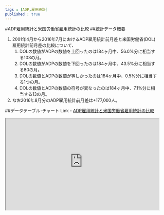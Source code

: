 ```yaml
--- 
tags : [ADP,雇用統計] 
published : true
---
```

#ADP雇用統計と米国労働省雇用統計の比較
##統計データ概要
1. 2001年4月から2016年7月におけるADP雇用統計前月差と米国労働省(DOL)雇用統計前月差の比較について、
	1. DOLの数値がADPの数値を上回ったのは184ヶ月中、56.0%分に相当する103の月。
	1. DOLの数値がADPの数値を下回ったのは184ヶ月中、43.5%分に相当する80の月。
	1. DOLの数値とADPの数値が等しかったのは184ヶ月中、0.5%分に相当する1つの月。
	1. DOLの数値とADPの数値の符号が異なったのは184ヶ月中、7.1%分に相当する13の月。
1. なお2016年8月分のADP雇用統計前月差は+177,000人。

##データテーブル･チャート
Link - [ADP雇用統計と米国労働省雇用統計の比較](
http://knowledgevault.saecanet.com/charts/am-consulting.co.jp-2016-08-31-22-15-01.html
)

<iframe src="
http://knowledgevault.saecanet.com/charts/am-consulting.co.jp-2016-08-31-22-15-01.html
" width="100%" height="300px"></iframe>